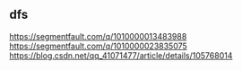 ## dfs
https://segmentfault.com/q/1010000013483988
https://segmentfault.com/q/1010000023835075
https://blog.csdn.net/qq_41071477/article/details/105768014
